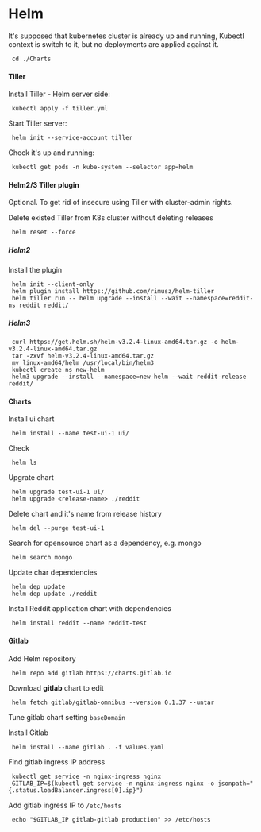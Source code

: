 # Helm

It's supposed that kubernetes cluster is already up and running,
Kubectl context is switch to it, but no deployments are applied against it.

     cd ./Charts

#### Tiller

Install Tiller - Helm server side:

     kubectl apply -f tiller.yml

Start Tiller server:

     helm init --service-account tiller

Check it's up and running:

     kubectl get pods -n kube-system --selector app=helm

#### Helm2/3 Tiller plugin

Optional.
To get rid of insecure using Tiller with cluster-admin rights.

Delete existed Tiller from K8s cluster without deleting releases

     helm reset --force


##### Helm2

Install the plugin

     helm init --client-only
     helm plugin install https://github.com/rimusz/helm-tiller
     helm tiller run -- helm upgrade --install --wait --namespace=reddit-ns reddit reddit/

##### Helm3

     curl https://get.helm.sh/helm-v3.2.4-linux-amd64.tar.gz -o helm-v3.2.4-linux-amd64.tar.gz
     tar -zxvf helm-v3.2.4-linux-amd64.tar.gz
     mv linux-amd64/helm /usr/local/bin/helm3
     kubectl create ns new-helm
     helm3 upgrade --install --namespace=new-helm --wait reddit-release reddit/

#### Charts

Install ui chart

     helm install --name test-ui-1 ui/

Check

     helm ls

Upgrate chart

     helm upgrade test-ui-1 ui/
     helm upgrade <release-name> ./reddit

Delete chart and it's name from release history

     helm del --purge test-ui-1

Search for opensource chart as a dependency, e.g. mongo

     helm search mongo

Update char dependencies

     helm dep update
     helm dep update ./reddit

Install Reddit application chart with dependencies

     helm install reddit --name reddit-test

#### Gitlab

Add Helm repository

     helm repo add gitlab https://charts.gitlab.io

Download **gitlab** chart to edit

     helm fetch gitlab/gitlab-omnibus --version 0.1.37 --untar

Tune gitlab chart setting `baseDomain`

Install Gitlab

     helm install --name gitlab . -f values.yaml

Find gitlab ingress IP address

     kubectl get service -n nginx-ingress nginx
     GITLAB_IP=$(kubectl get service -n nginx-ingress nginx -o jsonpath="{.status.loadBalancer.ingress[0].ip}")

Add gitlab ingress IP to `/etc/hosts`

     echo "$GITLAB_IP gitlab-gitlab production" >> /etc/hosts
